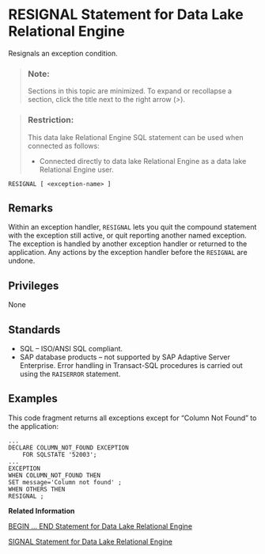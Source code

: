 <!-- loioa6233dc184f21015a615f14fe71ace91 -->

# RESIGNAL Statement for Data Lake Relational Engine

Resignals an exception condition.



> ### Note:  
> Sections in this topic are minimized. To expand or recollapse a section, click the title next to the right arrow \(*\>*\).



> ### Restriction:  
> This data lake Relational Engine SQL statement can be used when connected as follows:
> 
> -   Connected directly to data lake Relational Engine as a data lake Relational Engine user.



```
RESIGNAL [ <exception-name> ]
```



<a name="loioa6233dc184f21015a615f14fe71ace91__IQ_Usage"/>

## Remarks

Within an exception handler, `RESIGNAL` lets you quit the compound statement with the exception still active, or quit reporting another named exception. The exception is handled by another exception handler or returned to the application. Any actions by the exception handler before the `RESIGNAL` are undone.



<a name="loioa6233dc184f21015a615f14fe71ace91__IQ_Permissions"/>

## Privileges

None



<a name="loioa6233dc184f21015a615f14fe71ace91__IQ_Standards"/>

## Standards

-   SQL – ISO/ANSI SQL compliant.
-   SAP database products – not supported by SAP Adaptive Server Enterprise. Error handling in Transact-SQL procedures is carried out using the `RAISERROR` statement.



<a name="loioa6233dc184f21015a615f14fe71ace91__IQ_Examples"/>

## Examples

This code fragment returns all exceptions except for “Column Not Found” to the application:

```
...
DECLARE COLUMN_NOT_FOUND EXCEPTION 
	FOR SQLSTATE '52003';
...
EXCEPTION
WHEN COLUMN_NOT_FOUND THEN
SET message='Column not found' ;
WHEN OTHERS THEN
RESIGNAL ;
```

**Related Information**  


[BEGIN … END Statement for Data Lake Relational Engine](begin-end-statement-for-data-lake-relational-engine-a6142de.md "Groups SQL statements together.")

[SIGNAL Statement for Data Lake Relational Engine](signal-statement-for-data-lake-relational-engine-a6266b2.md "Lets you raise an exception condition.")

